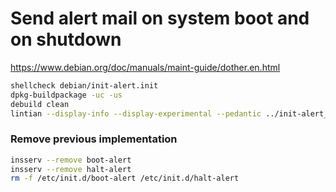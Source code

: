 # Send alert mail on system boot and on shutdown

https://www.debian.org/doc/manuals/maint-guide/dother.en.html

```bash
shellcheck debian/init-alert.init
dpkg-buildpackage -uc -us
debuild clean
lintian --display-info --display-experimental --pedantic ../init-alert_*_all.deb
```

### Remove previous implementation

```bash
insserv --remove boot-alert
insserv --remove halt-alert
rm -f /etc/init.d/boot-alert /etc/init.d/halt-alert
```
